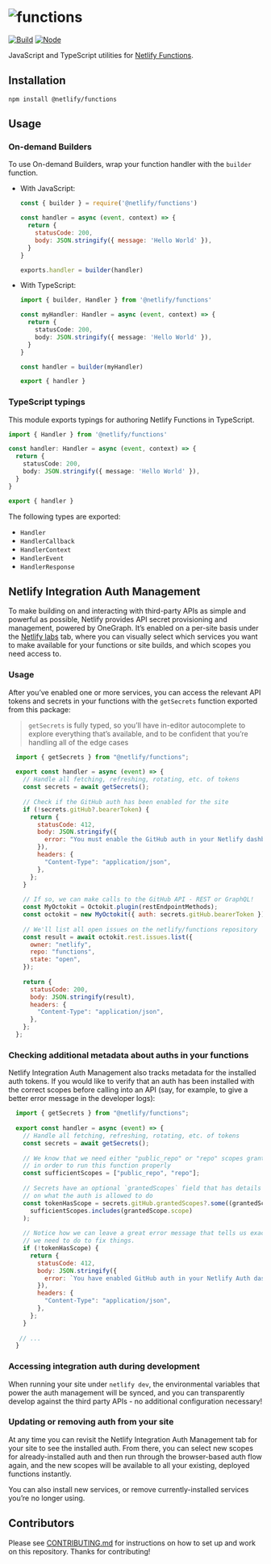 # ![functions](functions.png)

[![Build](https://github.com/netlify/functions/workflows/Build/badge.svg)](https://github.com/netlify/functions/actions)
[![Node](https://img.shields.io/node/v/@netlify/functions.svg?logo=node.js)](https://www.npmjs.com/package/@netlify/functions)

JavaScript and TypeScript utilities for [Netlify Functions](https://docs.netlify.com/functions/overview/).

## Installation

```
npm install @netlify/functions
```

## Usage

### On-demand Builders

To use On-demand Builders, wrap your function handler with the `builder` function.

- With JavaScript:

  ```js
  const { builder } = require('@netlify/functions')

  const handler = async (event, context) => {
    return {
      statusCode: 200,
      body: JSON.stringify({ message: 'Hello World' }),
    }
  }

  exports.handler = builder(handler)
  ```

- With TypeScript:

  ```ts
  import { builder, Handler } from '@netlify/functions'

  const myHandler: Handler = async (event, context) => {
    return {
      statusCode: 200,
      body: JSON.stringify({ message: 'Hello World' }),
    }
  }

  const handler = builder(myHandler)

  export { handler }
  ```

### TypeScript typings

This module exports typings for authoring Netlify Functions in TypeScript.

```ts
import { Handler } from '@netlify/functions'

const handler: Handler = async (event, context) => {
  return {
    statusCode: 200,
    body: JSON.stringify({ message: 'Hello World' }),
  }
}

export { handler }
```

The following types are exported:

- `Handler`
- `HandlerCallback`
- `HandlerContext`
- `HandlerEvent`
- `HandlerResponse`


## Netlify Integration Auth Management

To make building on and interacting with third-party APIs as simple and powerful as possible, Netlify provides API secret provisioning and management, powered by OneGraph. It’s enabled on a per-site basis under the [Netlify labs](https://app.netlify.com/user/labs) tab, where you can visually select which services you want to make available for your functions or site builds, and which scopes you need access to.

### Usage

After you’ve enabled one or more services, you can access the relevant API tokens and secrets in your functions with the `getSecrets` function exported from this package:

> `getSecrets` is fully typed, so you’ll have in-editor autocomplete to explore everything that’s available, and to be confident that you’re handling all of the edge cases

  ```js
    import { getSecrets } from "@netlify/functions";
    
    export const handler = async (event) => {
      // Handle all fetching, refreshing, rotating, etc. of tokens
      const secrets = await getSecrets();
    
      // Check if the GitHub auth has been enabled for the site
      if (!secrets.gitHub?.bearerToken) {
        return {
          statusCode: 412,
          body: JSON.stringify({
            error: "You must enable the GitHub auth in your Netlify dashboard",
          }),
          headers: {
            "Content-Type": "application/json",
          },
        };
      }
    
      // If so, we can make calls to the GitHub API - REST or GraphQL!
      const MyOctokit = Octokit.plugin(restEndpointMethods);
      const octokit = new MyOctokit({ auth: secrets.gitHub.bearerToken });
    
      // We'll list all open issues on the netlify/functions repository
      const result = await octokit.rest.issues.list({
        owner: "netlify",
        repo: "functions",
        state: "open",
      });
    
      return {
        statusCode: 200,
        body: JSON.stringify(result),
        headers: {
          "Content-Type": "application/json",
        },
      };
    };
  ```

### Checking additional metadata about auths in your functions

Netlify Integration Auth Management also tracks metadata for the installed auth tokens. If you would like to verify that an auth has been installed with the correct scopes before calling into an API (say, for example, to give a better error message in the developer logs):

  ```js
    import { getSecrets } from "@netlify/functions";
    
    export const handler = async (event) => {
      // Handle all fetching, refreshing, rotating, etc. of tokens
      const secrets = await getSecrets();
    
      // We know that we need either "public_repo" or "repo" scopes granted
      // in order to run this function properly
      const sufficientScopes = ["public_repo", "repo"];
    
      // Secrets have an optional `grantedScopes` field that has details
      // on what the auth is allowed to do
      const tokenHasScope = secrets.gitHub.grantedScopes?.some((grantedScope) =>
        sufficientScopes.includes(grantedScope.scope)
      );
    
      // Notice how we can leave a great error message that tells us exactly what
      // we need to do to fix things.
      if (!tokenHasScope) {
        return {
          statusCode: 412,
          body: JSON.stringify({
            error: `You have enabled GitHub auth in your Netlify Auth dashboard, but it's missing a required scope. The auth must have one (or both) of the scopes: ${sufficientScopes.join(", ")}`,
          }),
          headers: {
            "Content-Type": "application/json",
          },
        };
      }
    
     // ...
    }
  ```

### Accessing integration auth during development

When running your site under `netlify dev`, the environmental variables that power the auth management will be synced, and you can transparently develop against the third party APIs - no additional configuration necessary!


### Updating or removing auth from your site

At any time you can revisit the Netlify Integration Auth Management tab for your site to see the installed auth. From there, you can select new scopes for already-installed auth and then run through the browser-based auth flow again, and the new scopes will be available to all your existing, deployed functions instantly. 

You can also install new services, or remove currently-installed services you’re no longer using.

## Contributors

Please see [CONTRIBUTING.md](./CONTRIBUTING.md) for instructions on how to set up and work on this repository. Thanks
for contributing!
